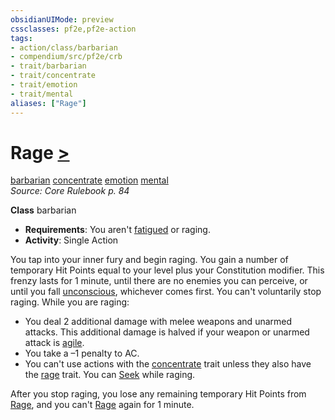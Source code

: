 ```yaml
---
obsidianUIMode: preview
cssclasses: pf2e,pf2e-action
tags:
- action/class/barbarian
- compendium/src/pf2e/crb
- trait/barbarian
- trait/concentrate
- trait/emotion
- trait/mental
aliases: ["Rage"]
---
```

# Rage [>](rules/core-rulebook/chapter-9-playing-the-game.md#Actions "Single Action")
[barbarian](rules/traits/barbarian.md "Barbarian Class Trait")  [concentrate](rules/traits/concentrate.md "Concentrate Action & Ability Trait")  [emotion](rules/traits/emotion.md "Emotion Effect Trait")  [mental](rules/traits/mental.md "Mental Effect Trait")  
*Source: Core Rulebook p. 84*  

**Class** barbarian
- **Requirements**: You aren't [fatigued](rules/conditions.md#Fatigued) or raging.
- **Activity**: Single Action

You tap into your inner fury and begin raging. You gain a number of temporary Hit Points equal to your level plus your Constitution modifier. This frenzy lasts for 1 minute, until there are no enemies you can perceive, or until you fall [unconscious](rules/conditions.md#Unconscious), whichever comes first. You can't voluntarily stop raging. While you are raging:

- You deal 2 additional damage with melee weapons and unarmed attacks. This additional damage is halved if your weapon or unarmed attack is [agile](rules/traits/agile.md "Agile Weapon Trait").
- You take a –1 penalty to AC.
- You can't use actions with the [concentrate](rules/traits/concentrate.md "Concentrate Action & Ability Trait") trait unless they also have the [rage](rules/traits/rage.md "Rage Combat Trait") trait. You can [Seek](rules/actions/seek.md) while raging.

After you stop raging, you lose any remaining temporary Hit Points from [Rage](rules/actions/rage.md), and you can't [Rage](rules/actions/rage.md) again for 1 minute.
